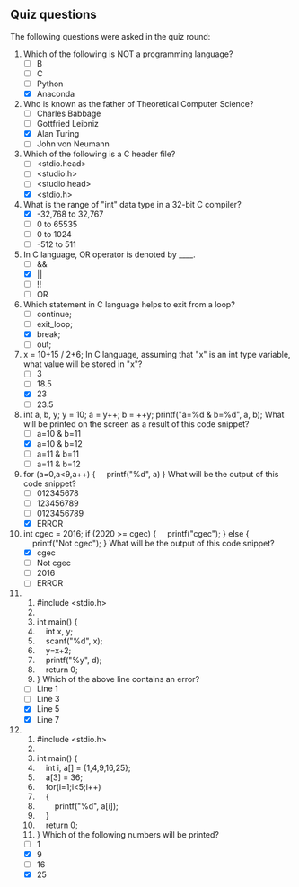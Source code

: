 ## Quiz questions
The following questions were asked in the quiz round:

 1. Which of the following is NOT a programming language?
    - [ ] B
    - [ ] C
    - [ ] Python
    - [x] Anaconda
 2. Who is known as the father of Theoretical Computer Science?
    - [ ] Charles Babbage
    - [ ] Gottfried Leibniz
    - [x] Alan Turing
    - [ ] John von Neumann
3. Which of the following is a C header file?
    - [ ] <stdio.head>
    - [ ] <studio.h>
    - [ ] <studio.head>
    - [x] <stdio.h>
4. What is the range of "int" data type in a 32-bit C compiler?
    - [x] -32,768 to 32,767
    - [ ] 0 to 65535
    - [ ] 0 to 1024
    - [ ] -512 to 511
5. In C language, OR operator is denoted by ____.
    - [ ] &&
    - [x] ||
    - [ ] !!
    - [ ] OR
6. Which statement in C language helps to exit from a loop?
    - [ ] continue;
    - [ ] exit_loop;
    - [x] break;
    - [ ] out;
7. x = 10+15 / 2+6;
In C language, assuming that "x" is an int type variable, what value will be stored in "x"?
    - [ ] 3
    - [ ] 18.5
    - [x] 23
    - [ ] 23.5
8. int a, b, y;
y = 10;
a = y++;
b = ++y;
printf("a=%d & b=%d", a, b);
What will be printed on the screen as a result of this code snippet?
    - [ ] a=10 & b=11
    - [x] a=10 & b=12
    - [ ] a=11 & b=11
    - [ ] a=11 & b=12
9. for (a=0,a<9,a++)
{
&nbsp;&nbsp;&nbsp;&nbsp;printf("%d", a)
}
What will be the output of this code snippet?
    - [ ] 012345678
    - [ ] 123456789
    - [ ] 0123456789
    - [x] ERROR
10. int cgec = 2016;
if (2020 >= cgec)
{
&nbsp;&nbsp;&nbsp;&nbsp;printf("cgec");
}
else
{
&nbsp;&nbsp;&nbsp;&nbsp;printf("Not cgec");
}
What will be the output of this code snippet?
    - [x] cgec
    - [ ] Not cgec
    - [ ] 2016
    - [ ] ERROR
11. 1. #include <stdio.h>
    2. 
    3. int main() {
    4. &nbsp;&nbsp;&nbsp;&nbsp;int x, y;
    5. &nbsp;&nbsp;&nbsp;&nbsp;scanf("%d", x);
    6. &nbsp;&nbsp;&nbsp;&nbsp;y=x+2;
    7. &nbsp;&nbsp;&nbsp;&nbsp;printf("%y", d);
    8. &nbsp;&nbsp;&nbsp;&nbsp;return 0;
    9. }
Which of the above line contains an error?
    - [ ] Line 1
    - [ ] Line 3
    - [x] Line 5
    - [x] Line 7
12. 1. #include <stdio.h>
    2. 
    3. int main() {
    4. &nbsp;&nbsp;&nbsp;&nbsp;int i, a[] = {1,4,9,16,25};
    5. &nbsp;&nbsp;&nbsp;&nbsp;a[3] = 36;
    6. &nbsp;&nbsp;&nbsp;&nbsp;for(i=1;i<5;i++)
    7. &nbsp;&nbsp;&nbsp;&nbsp;{
    8. &nbsp;&nbsp;&nbsp;&nbsp;&nbsp;&nbsp;&nbsp;&nbsp;printf("%d", a[i]);
    9. &nbsp;&nbsp;&nbsp;&nbsp;}
    10. &nbsp;&nbsp;&nbsp;&nbsp;return 0;
    11. }
Which of the following numbers will be printed?
    - [ ] 1
    - [x] 9
    - [ ] 16
    - [x] 25
